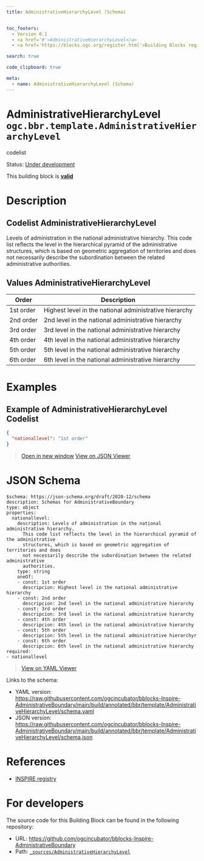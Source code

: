 ```yaml
---
title: AdministrativeHierarchyLevel (Schema)


toc_footers:
  - Version 0.1
  - <a href='#'>AdministrativeHierarchyLevel</a>
  - <a href='https://blocks.ogc.org/register.html'>Building Blocks register</a>

search: true

code_clipboard: true

meta:
  - name: AdministrativeHierarchyLevel (Schema)
---
```



# AdministrativeHierarchyLevel `ogc.bbr.template.AdministrativeHierarchyLevel`

codelist

<p class="status">
    <span data-rainbow-uri="http://www.opengis.net/def/status">Status</span>:
    <a href="http://www.opengis.net/def/status/under-development" target="_blank" data-rainbow-uri>Under development</a>
</p>

<aside class="success">
This building block is <strong><a href="https://github.com/ogcincubator/bblocks-Inspire-AdministrativeBoundary/blob/main/build/tests/bbr/template/AdministrativeHierarchyLevel/" target="_blank">valid</a></strong>
</aside>

# Description


## Codelist AdministrativeHierarchyLevel  

Levels of administration in the national administrative hierarchy. This code list reflects the level in the hierarchical pyramid of the administrative structures, which is based on geometric aggregation of territories and does not necessarily describe the subordination between the related administrative authorities.
## Values AdministrativeHierarchyLevel
| Order    | Description                                            |
|----------|--------------------------------------------------------|
| 1st order| Highest level in the national administrative hierarchy |
| 2nd order| 2nd level in the national administrative hierarchy     |
| 3rd order| 3rd level in the national administrative hierarchy     |
| 4th order| 4th level in the national administrative hierarchy     |
| 5th order| 5th level in the national administrative hierarchy     |
| 6th order| 6th level in the national administrative hierarchy     |

# Examples

## Example of AdministrativeHierarchyLevel Codelist



```json
{
  "nationallevel": "1st order"
}
```

<blockquote class="lang-specific json">
  <p class="example-links">
    <a target="_blank" href="https://raw.githubusercontent.com/ogcincubator/bblocks-Inspire-AdministrativeBoundary/main/build/tests/bbr/template/AdministrativeHierarchyLevel/example_1_1.json">Open in new window</a>
    <a target="_blank" href="https://avillar.github.io/TreedocViewer/?dataParser=json&amp;dataUrl=https%3A%2F%2Fraw.githubusercontent.com%2Fogcincubator%2Fbblocks-Inspire-AdministrativeBoundary%2Fmain%2Fbuild%2Ftests%2Fbbr%2Ftemplate%2FAdministrativeHierarchyLevel%2Fexample_1_1.json&amp;expand=2&amp;option=%7B%22showTable%22%3A+false%7D">View on JSON Viewer</a></p>
</blockquote>



# JSON Schema

```yaml--schema
$schema: https://json-schema.org/draft/2020-12/schema
description: Schemas for AdministrativeBoundary
type: object
properties:
  nationallevel:
    description: Levels of administration in the national administrative hierarchy.
      This code list reflects the level in the hierarchical pyramid of the administrative
      structures, which is based on geometric aggregation of territories and does
      not necessarily describe the subordination between the related administrative
      authorities.
    type: string
    oneOf:
    - const: 1st order
      descripcion: Highest level in the national administrative hierarchy
    - const: 2nd order
      descripcion: 2nd level in the national administrative hierarchy
    - const: 3rd order
      descripcion: 3rd level in the national administrative hierarchy
    - const: 4th order
      descripcion: 4th level in the national administrative hierarchy
    - const: 5th order
      descripcion: 5th level in the national administrative hierarchyr
    - const: 6th order
      descripcion: 6th level in the national administrative hierarchy
required:
- nationallevel

```

> <a target="_blank" href="https://avillar.github.io/TreedocViewer/?dataParser=yaml&amp;dataUrl=https%3A%2F%2Fraw.githubusercontent.com%2Fogcincubator%2Fbblocks-Inspire-AdministrativeBoundary%2Fmain%2Fbuild%2Fannotated%2Fbbr%2Ftemplate%2FAdministrativeHierarchyLevel%2Fschema.yaml&amp;expand=2&amp;option=%7B%22showTable%22%3A+false%7D">View on YAML Viewer</a>

Links to the schema:

* YAML version: <a href="https://raw.githubusercontent.com/ogcincubator/bblocks-Inspire-AdministrativeBoundary/main/build/annotated/bbr/template/AdministrativeHierarchyLevel/schema.yaml" target="_blank">https://raw.githubusercontent.com/ogcincubator/bblocks-Inspire-AdministrativeBoundary/main/build/annotated/bbr/template/AdministrativeHierarchyLevel/schema.yaml</a>
* JSON version: <a href="https://raw.githubusercontent.com/ogcincubator/bblocks-Inspire-AdministrativeBoundary/main/build/annotated/bbr/template/AdministrativeHierarchyLevel/schema.json" target="_blank">https://raw.githubusercontent.com/ogcincubator/bblocks-Inspire-AdministrativeBoundary/main/build/annotated/bbr/template/AdministrativeHierarchyLevel/schema.json</a>

# References

* [INSPIRE registry](https://inspire.ec.europa.eu/featureconcept/AdministrativeBoundary)

# For developers

The source code for this Building Block can be found in the following repository:

* URL: <a href="https://github.com/ogcincubator/bblocks-Inspire-AdministrativeBoundary" target="_blank">https://github.com/ogcincubator/bblocks-Inspire-AdministrativeBoundary</a>
* Path:
<code><a href="https://github.com/ogcincubator/bblocks-Inspire-AdministrativeBoundary/blob/HEAD/_sources/AdministrativeHierarchyLevel" target="_blank">_sources/AdministrativeHierarchyLevel</a></code>

